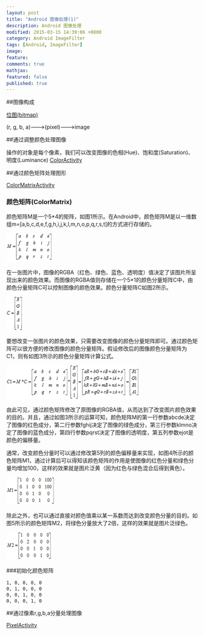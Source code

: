 ```yaml
---
layout: post
title: "Android 图像处理(1)"
description: Android 图像处理
modified: 2015-03-15 14:39:06 +0800
category: Android ImageFilter
tags: [Android, ImageFilter]
image:
feature:
comments: true
mathjax:
featured: false
published: true
---
```


##图像构成

[位图(bitmap)](http://baike.baidu.com/view/56073.htm)

(r, g, b, a)--->(pixel)--->image

##通过调整颜色处理图像

操作的对象是每个像素，我们可以改变图像的色相(Hue)、饱和度(Saturation)、明度(Luminance)
[ColorActivity](https://coding.net/u/changjiashuai/p/BitmapFilter/git/blob/master/app/src/main/java/com/cjs/bitmapfilter/ColorActivity.java)

##通过颜色矩阵处理图形

[ColorMatrixActivity](https://coding.net/u/changjiashuai/p/BitmapFilter/git/blob/master/app/src/main/java/com/cjs/bitmapfilter/ColorMatrixActivity.java)

### 颜色矩阵(ColorMatrix)

颜色矩阵M是一个5*4的矩阵，如图1所示。在Android中，颜色矩阵M是以一维数组m=[a,b,c,d,e,f,g,h,i,j,k,l,m,n,o,p,q,r,s,t]的方式进行存储的。

![](/images/ColorMatrix/ColorMatrix1.png)

在一张图片中，图像的RGBA（红色、绿色、蓝色、透明度）值决定了该图片所呈现出来的颜色效果。而图像的RGBA值则存储在一个5*1的颜色分量矩阵C中，由颜色分量矩阵C可以控制图像的颜色效果。颜色分量矩阵C如图2所示。

![](/images/ColorMatrix/ColorMatrix2.png)

要想改变一张图片的颜色效果，只需要改变图像的颜色分量矩阵即可。通过颜色矩阵可以很方便的修改图像的颜色分量矩阵。假设修改后的图像颜色分量矩阵为C1，则有如图3所示的颜色分量矩阵计算公式。

![](/images/ColorMatrix/ColorMatrix3.png)

由此可见，通过颜色矩阵修改了原图像的RGBA值，从而达到了改变图片颜色效果的目的。并且，通过如图3所示的运算可知，颜色矩阵M的第一行参数abcde决定了图像的红色成分，第二行参数fghij决定了图像的绿色成分，第三行参数klmno决定了图像的蓝色成分，第四行参数pqrst决定了图像的透明度，第五列参数ejot是颜色的偏移量。

通常，改变颜色分量时可以通过修改第5列的颜色偏移量来实现，如图4所示的颜色矩阵M1，通过计算后可以得知该颜色矩阵的作用是使图像的红色分量和绿色分量均增加100，这样的效果就是图片泛黄（因为红色与绿色混合后得到黄色）。

![](/images/ColorMatrix/ColorMatrix4.png)

除此之外，也可以通过直接对颜色值乘以某一系数而达到改变颜色分量的目的。如图5所示的颜色矩阵M2，将绿色分量放大了2倍，这样的效果就是图片泛绿色。

![](/images/ColorMatrix/ColorMatrix5.png)

###初始化颜色矩阵

    1, 0, 0, 0, 0
    0, 1, 0, 0, 0
    0, 0, 1, 0, 0
    0, 0, 0, 1, 0



##通过像素r,g,b,a分量处理图像

[PixelActivity](https://coding.net/u/changjiashuai/p/BitmapFilter/git/blob/master/app/src/main/java/com/cjs/bitmapfilter/PixelActivity.java)
